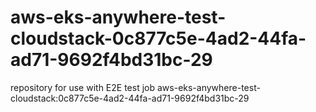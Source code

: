 # aws-eks-anywhere-test-cloudstack-0c877c5e-4ad2-44fa-ad71-9692f4bd31bc-29
repository for use with E2E test job aws-eks-anywhere-test-cloudstack:0c877c5e-4ad2-44fa-ad71-9692f4bd31bc-29
